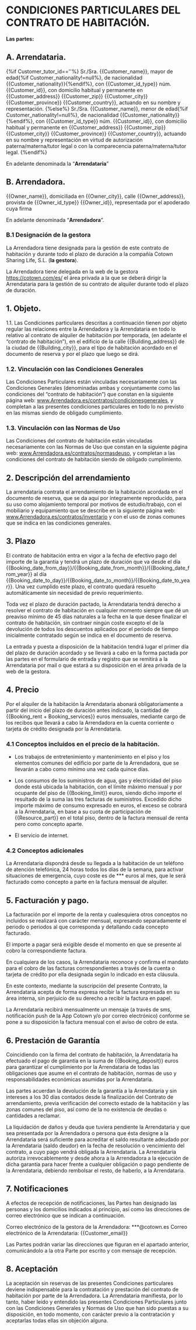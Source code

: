 # CONDICIONES PARTICULARES DEL CONTRATO DE HABITACIÓN.

**Las partes:**

## A. Arrendataria.

{%if Customer_tutor_id==''%}
Sr./Sra. {{Customer_name}}, mayor de edad{%if Customer_nationality!=null%}, de nacionalidad {{Customer_nationality}}{%endif%}, con {{Customer_id_type}} núm. {{Customer_id}}, con domicilio habitual y permanente en {{Customer_address}} {{Customer_zip}} {{Customer_city}} {{Customer_province}} {{Customer_country}}, actuando en su nombre y representación.
{%else%}
Sr./Sra. {{Customer_name}}, menor de edad{%if Customer_nationality!=null%}, de nacionalidad {{Customer_nationality}}{%endif%}, con {{Customer_id_type}} núm. {{Customer_id}}, con domicilio habitual y permanente en {{Customer_address}} {{Customer_zip}} {{Customer_city}} {{Customer_province}} {{Customer_country}}, actuando en su nombre y representación en virtud de autorización paterna/materna/tutor legal o con la comparecencia paterna/materna/tutor legal.
{%endif%}

En adelante denominada la “**Arrendataria**”

## B. Arrendadora.

{{Owner_name}}, domiciliada en {{Owner_city}}, calle {{Owner_address}}, provista de {{Owner_id_type}} {{Owner_id}}, representada por el apoderado cuya firma

En adelante denominada “**Arrendadora**”. 

### B.1 Designación de la gestora

La Arrendadora tiene designada para la gestión de este contrato de habitación y durante todo el plazo de duración a la compañía Cotown Sharing Life, S.L. (**la gestora**).

La Arrendadora tiene delegada en la web de la gestora https://cotown.com/es/ el área privada a la que se deberá dirigir la Arrendataria para la gestión de su contrato de alquiler durante todo el plazo de duración.

## 1. Objeto.

1.1. Las Condiciones particulares descritas a continuación tienen por objeto regular las relaciones entre la Arrendadora y la Arrendataria en todo lo relativo al contrato de alquiler de habitación por temporada, (en adelante el “contrato de habitación”), en el edificio de la calle {{Building_address}} de la ciudad de {{Building_city}}, para el tipo de habitación acordado en el documento de reserva y por el plazo que luego se dirá. 

### 1.2. Vinculación con las Condiciones Generales
 
Las Condiciones Particulares están vinculadas necesariamente con las Condiciones Generales (denominadas ambas y conjuntamente como las condiciones del “contrato de habitación”) que constan en la siguiente página web: www.Arrendadora.es/contratos/condicionesgenerales, y completan a las presentes condiciones particulares en todo lo no previsto en las mismas siendo de obligado cumplimiento. 

### 1.3. Vinculación con las Normas de Uso

Las Condiciones del contrato de habitación están vinculadas necesariamente con las Normas de Uso que constan en la siguiente página web: www.Arrendadora.es/contratos/normasdeuso, y completan a las condiciones del contrato de habitación siendo de obligado cumplimiento.

## 2. Descripción del arrendamiento

La arrendataria contrata el arrendamiento de la habitación acordada en el documento de reserva, que se da aquí por íntegramente reproducido, para su uso como alojamiento temporal por motivos de estudio/trabajo, con el mobiliario y equipamiento que se describe en la siguiente página web: www.Arrendadora.es/contratos/inventario y con el uso de zonas comunes que se indica en las condiciones generales.

## 3. Plazo

El contrato de habitación entra en vigor a la fecha de efectivo pago del importe de la garantía y tendrá un plazo de duración que va desde el día {{Booking_date_from_day}}/{{Booking_date_from_month}}/{{Booking_date_from_year}} al día {{Booking_date_to_day}}/{{Booking_date_to_month}}/{{Booking_date_to_year}}. Una vez cumplido este plazo, el contrato quedará resuelto automáticamente sin necesidad de previo requerimiento.
 
Toda vez el plazo de duración pactado, la Arrendataria tendrá derecho a resolver el contrato de habitación en cualquier momento siempre que dé un preaviso mínimo de 45 días naturales a la fecha en la que desee finalizar el contrato de habitación, sin contraer ningún coste excepto el de la devolución de todos los descuentos aplicados por el período de tiempo inicialmente contratado según se indica en el documento de reserva.

La entrada y puesta a disposición de la habitación tendrá lugar el primer día del plazo de duración acordado y se llevará a cabo en la forma pactada por las partes en el formulario de entrada y registro que se remitirá a la Arrendataria por mail o que estará a su disposición en el área privada de la web de la gestora. 

## 4. Precio

Por el alquiler de la habitación la Arrendataria abonará obligatoriamente a partir del inicio del plazo de duración antes indicado, la cantidad de {{Booking_rent + Booking_services}} euros mensuales, mediante cargo de los recibos que llevará a cabo la Arrendadora en la cuenta corriente o tarjeta de crédito designada por la Arrendataria. 

### 4.1 Conceptos incluidos en el precio de la habitación.

- Los trabajos de entretenimiento y mantenimiento en el piso y los elementos comunes del edificio por parte de la Arrendadora, que se llevarán a cabo como mínimo una vez cada quince días.

- Los consumos de los suministros de agua, gas y  electricidad del piso donde está ubicada la habitación, con el límite máximo mensual y por ocupante del piso de {{Booking_limit}} euros, siendo dicho importe el resultado de la suma las tres facturas de suministros. Excedido dicho importe máximo de consumo expresado en euros, el exceso se cobrará a la Arrendataria, en base a su cuota de participación de {{Resource_part}} en el total piso, dentro de la factura mensual de renta pero como concepto aparte.

- El servicio de internet.

### 4.2 Conceptos adicionales

La Arrendataria dispondrá desde su llegada a la habitación de un teléfono de atención telefónica, 24 horas todos los días de la semana, para activar situaciones de emergencia, cuyo coste es de *** euros al mes, que le será facturado como concepto a parte en la factura mensual de alquiler.

## 5. Facturación y pago.

La facturación por el importe de la renta y cualesquiera otros conceptos no incluidos se realizará con carácter mensual, expresando separadamente el periodo o periodos al que corresponda y detallando cada concepto facturado.

El importe a pagar será exigible desde el momento en que se presente al cobro la correspondiente factura.

En cualquiera de los casos, la Arrendataria reconoce y confirma el mandato para el cobro de las facturas correspondientes a través de la cuenta o tarjeta de crédito por ella designada según lo indicado en esta cláusula.

En este contexto, mediante la suscripción del presente Contrato, la Arrendataria acepta de forma expresa recibir la factura expresada en su área interna, sin perjuicio de su derecho a recibir la factura en papel.

La Arrendataria recibirá mensualmente un mensaje (a través de sms, notificación push de la App Cotown y/o por correo electrónico) conforme se pone a su disposición la factura mensual con el aviso de cobro de esta.

## 6. Prestación de Garantía

Coincidiendo con la firma del contrato de habitación, la Arrendataria ha efectuado el pago de garantía en la suma de {{Booking_deposit}} euros para garantizar el cumplimiento por la Arrendataria de todas las obligaciones que asume en el contrato de habitación, normas de uso y responsabilidades económicas asumidas por la Arrendataria. 

Las partes acuerdan la devolución de la garantía a la Arrendataria y sin intereses a los 30 días contados desde la finalización del Contrato de arrendamiento, previa verificación del correcto estado de la habitación y las zonas comunes del piso, así como de la no existencia de deudas o cantidades a reclamar.

La liquidación de daños y deuda que tuviera pendiente la Arrendataria y que sea presentada por la Arrendadora o persona que ésta designe a la Arrendataria será suficiente para acreditar el saldo resultante adeudado por la Arrendataria (saldo deudor) en la fecha de resolución o vencimiento del contrato, a cuyo pago vendrá obligada la Arrendataria. La Arrendataria autoriza irrevocablemente y desde ahora a la Arrendadora a la ejecución de dicha garantía para hacer frente a cualquier obligación o pago pendiente de la Arrendataria, debiendo rembolsar el resto, de haberlo, a la Arrendataria.

## 7. Notificaciones

A efectos de recepción de notificaciones, las Partes han designado las personas y los domicilios indicados al principio, así como las direcciones de correo electrónico que se indican a continuación.

Correo electrónico de la gestora de la Arrendadora: ***@cotown.es
Correo electrónico de la Arrendataria: {{Customer_email}}

Las Partes podrán variar las direcciones que figuran en el apartado anterior, comunicándolo a la otra Parte por escrito y con mensaje de recepción.

## 8. Aceptación

La aceptación sin reservas de las presentes Condiciones particulares deviene indispensable para la contratación y prestación del contrato de habitación por parte de la Arrendadora. La Arrendataria manifiesta, por lo tanto, haber leído y entendido las presentes Condiciones Particulares junto con las Condiciones Generales y Normas de Uso que han sido puestas a su disposición, en todo momento, con carácter previo a la contratación y aceptarlas todas ellas sin objeción alguna.